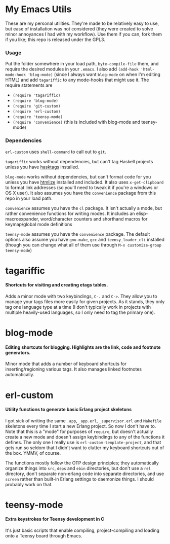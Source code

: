 My Emacs Utils
==============

These are my personal utilities. They're made to be relatively easy to use, but ease of installation was not considered (they were created to solve minor annoyances I had with my workflow). Use them if you can, fork them if you like; this repo is released under the GPL3.

### Usage 

Put the folder somewhere in your load path, `byte-compile-file` them, and require the desired modules in your `.emacs`. I also add `(add-hook 'html-mode-hook 'blog-mode)` (since I always want `blog-mode` on when I'm editing HTML) and add `tagariffic` to any mode-hooks that might use it. The require statements are

 - `(require 'tagariffic)`
 - `(require 'blog-mode)`
 - `(require 'git-custom)`
 - `(require 'erl-custom)`
 - `(require 'teensy-mode)`
 - `(require 'convenience)` (this is included with blog-mode and teensy-mode)

### Dependencies

`erl-custom` uses `shell-command` to call out to `git`.

`tagariffic` works without dependencies, but can't tag Haskell projects unless you have [hasktags](http://hackage.haskell.org/package/hasktags) installed.

`blog-mode` works without dependencies, but can't format code for you unless you have [htmlize](http://www.emacswiki.org/emacs/Htmlize) installed and included. It also uses `x-get-clipboard` to format link addresses (so you'll need to tweak it if you're a windows or OS X user). It also assumes you have the `convenience` package from this repo in your load path.

`convenience` assumes you have the `cl` package. It isn't actually a mode, but rather convenience functions for writing modes. It includes an elisp-macroexpander, word/character counters and shorthand macros for keymap/global mode definitions

`teensy-mode` assumes you have the `convenience` package. The default options also assume you have `gnu-make`, `gcc` and `teensy_loader_cli` installed (though you can change what all of them use through `M-x customize-group teensy-mode`)

# tagariffic

#### Shortcuts for visiting and creating etags tables.

Adds a minor mode with two keybindings, `C-.` and `C->`. They allow you to manage your tags files more easily for given projects. As it stands, they only tag one language type at a time (I don't typically work in projects with multiple heavily-used languages, so I only need to tag the primary one).

# blog-mode

#### Editing shortcuts for blogging. Highlights are the link, code and footnote generators.

Minor mode that adds a number of keyboard shortcuts for inserting/regioning various tags. It also manages linked footnotes automatically.

# erl-custom

#### Utility functions to generate basic Erlang project skeletons

I got sick of writing the same `.app`, `_app.erl`, `_supervisor.erl` and `Makefile` skeletons every time I start a new Erlang project. So now I don't have to. Note that this is a "mode" for purposes of `require`, but doesn't actually create a new mode and doesn't assign keybindings to any of the functions it defines. The only one I really use is `erl-custom-template-project`, and that gets run so seldom that I didn't want to clutter my keyboard shortcuts out of the box. YMMV, of course.

The functions mostly follow the OTP design principles; they automatically organize things into `src`, `deps` and `ebin` directories, but don't use a `rel` directory, don't separate non-erlang code into separate directories, and use `screen` rather than built-in Erlang settings to daemonize things. I should probably work on that. 

# teensy-mode

#### Extra keystrokes for Teensy development in C

It's just basic scripts that enable compiling, project-compiling and loading onto a Teensy board through Emacs. 
